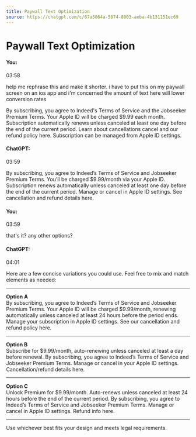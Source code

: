 ```yaml
---
title: Paywall Text Optimization
source: https://chatgpt.com/c/67a5064a-5874-8003-aeba-4b131151ec69
---
```


# Paywall Text Optimization

#### You:
<time datetime="2025-02-06T18:58:18.678Z" title="2/7/2025, 3:58:18 AM">03:58</time>

help me rephrase this and make it shorter. i have to put this on my paywall screen on an ios app and i'm concerned the amount of text here will lower conversion rates

By subscribing, you agree to Indeed's Terms of Service and
the Jobseeker Premium Terms. Your Apple ID will be
charged $9.99 each month. Subscription automatically
renews unless canceled at least one day before the end of
the current period. Learn about cancellations cancel and
our refund policy here. Subscription can be managed from
Apple ID settings.




#### ChatGPT:
<time datetime="2025-02-06T18:59:39.893Z" title="2/7/2025, 3:59:39 AM">03:59</time>

By subscribing, you agree to Indeed’s Terms of Service and Jobseeker Premium Terms. You’ll be charged $9.99/month via your Apple ID. Subscription renews automatically unless canceled at least one day before the end of the current period. Manage or cancel in Apple ID settings. See cancellation and refund details here.


#### You:
<time datetime="2025-02-06T18:59:56.457Z" title="2/7/2025, 3:59:56 AM">03:59</time>

that's it? any other options?

#### ChatGPT:
<time datetime="2025-02-06T19:01:48.304Z" title="2/7/2025, 4:01:48 AM">04:01</time>

Here are a few concise variations you could use. Feel free to mix and match elements as needed:

---

**Option A**\
By subscribing, you agree to Indeed’s Terms of Service and Jobseeker Premium Terms. Your Apple ID will be charged $9.99/month, renewing automatically unless canceled at least 24 hours before the period ends. Manage your subscription in Apple ID settings. See our cancellation and refund policy here.

---

**Option B**\
Subscribe for $9.99/month, auto-renewing unless canceled at least a day before renewal. By subscribing, you agree to Indeed’s Terms of Service and Jobseeker Premium Terms. Manage or cancel in your Apple ID settings. Cancellation/refund details here.

---

**Option C**\
Unlock Premium for $9.99/month. Auto-renews unless canceled at least 24 hours before the end of the current period. By subscribing, you agree to Indeed’s Terms of Service and Jobseeker Premium Terms. Manage or cancel in Apple ID settings. Refund info here.

---

Use whichever best fits your design and meets legal requirements.
